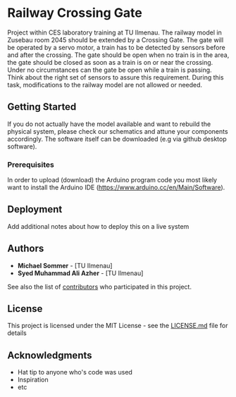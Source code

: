 # Railway Crossing Gate

Project within CES laboratory training at TU Ilmenau. The railway model in Zusebau room 2045 should be extended by a Crossing Gate. The gate will be operated by a servo motor, a train has to be detected by sensors before and after the crossing. The gate should be open when no train is in the area, the gate should be closed as soon as a train is on or near the crossing. Under no circumstances can the gate be open while a train is passing. Think about the right set of sensors to assure this requirement. During this task, modifications to the railway model are not allowed or needed. 

## Getting Started

If you do not actually have the model available and want to rebuild the physical system, please check our schematics and attune your components accordingly. The software itself can be downloaded (e.g via github desktop software).

### Prerequisites

In order to upload (download) the Arduino program code you most likely want to install the Arduino IDE (https://www.arduino.cc/en/Main/Software).

## Deployment

Add additional notes about how to deploy this on a live system

## Authors

* **Michael Sommer** - [TU Ilmenau]
* **Syed Muhammad Ali Azher** - [TU Ilmenau]

See also the list of [contributors](https://github.com/your/project/contributors) who participated in this project.

## License

This project is licensed under the MIT License - see the [LICENSE.md](LICENSE.md) file for details

## Acknowledgments

* Hat tip to anyone who's code was used
* Inspiration
* etc
